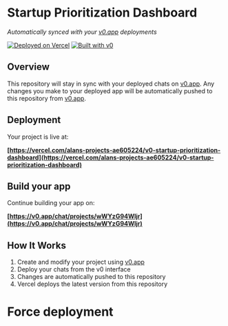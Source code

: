 # Startup Prioritization Dashboard

*Automatically synced with your [v0.app](https://v0.app) deployments*

[![Deployed on Vercel](https://img.shields.io/badge/Deployed%20on-Vercel-black?style=for-the-badge&logo=vercel)](https://vercel.com/alans-projects-ae605224/v0-startup-prioritization-dashboard)
[![Built with v0](https://img.shields.io/badge/Built%20with-v0.app-black?style=for-the-badge)](https://v0.app/chat/projects/wWYzG94Wljr)

## Overview

This repository will stay in sync with your deployed chats on [v0.app](https://v0.app).
Any changes you make to your deployed app will be automatically pushed to this repository from [v0.app](https://v0.app).

## Deployment

Your project is live at:

**[https://vercel.com/alans-projects-ae605224/v0-startup-prioritization-dashboard](https://vercel.com/alans-projects-ae605224/v0-startup-prioritization-dashboard)**

## Build your app

Continue building your app on:

**[https://v0.app/chat/projects/wWYzG94Wljr](https://v0.app/chat/projects/wWYzG94Wljr)**

## How It Works

1. Create and modify your project using [v0.app](https://v0.app)
2. Deploy your chats from the v0 interface
3. Changes are automatically pushed to this repository
4. Vercel deploys the latest version from this repository
# Force deployment

